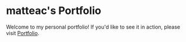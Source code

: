 # matteac's Portfolio

Welcome to my personal portfolio! If you'd like to see it in action, please visit [Portfolio](https://matteac.vercel.app).

